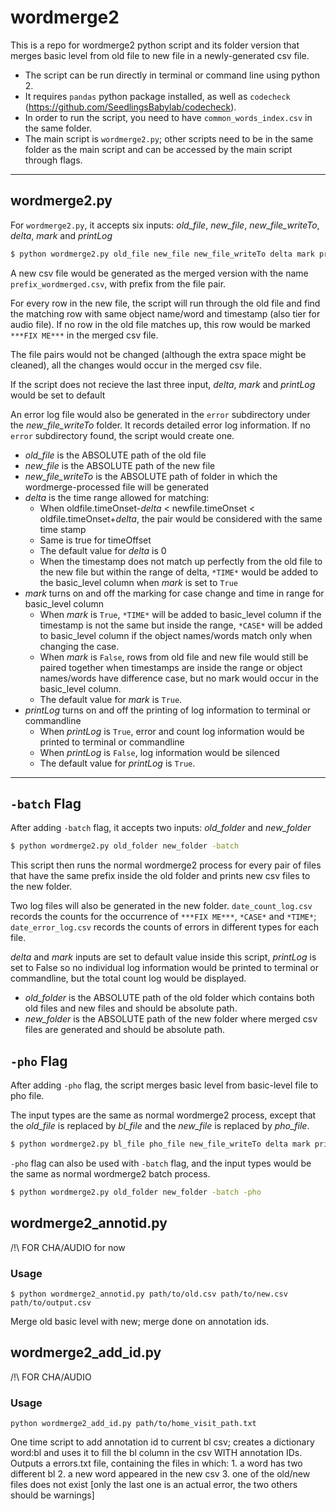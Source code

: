 # wordmerge2

This is a repo for wordmerge2 python script and its folder version that merges basic level from old file to new file in a newly-generated csv file.

- The script can be run directly in terminal or command line using python 2.
- It requires `pandas` python package installed, as well as `codecheck` (https://github.com/SeedlingsBabylab/codecheck).
- In order to run the script, you need to have `common_words_index.csv` in the same folder.
- The main script is `wordmerge2.py`; other scripts need to be in the same folder as the main script and can be accessed by the main script through flags.
----
## wordmerge2.py

For `wordmerge2.py`, it accepts six inputs: *old_file*, *new_file*, *new_file_writeTo*, *delta*, *mark* and *printLog*

```bash
$ python wordmerge2.py old_file new_file new_file_writeTo delta mark printLog
```
A new csv file would be generated as the merged version with the name `prefix_wordmerged.csv`, with prefix from the file pair.

For every row in the new file, the script will run through the old file and find the matching row with same object name/word and timestamp (also tier for audio file). If no row in the old file matches up, this row would be marked `***FIX ME***` in the merged csv file.

The file pairs would not be changed (although the extra space might be cleaned), all the changes would occur in the merged csv file.

If the script does not recieve the last three input, *delta*, *mark* and *printLog* would be set to default

An error log file would also be generated in the `error` subdirectory under the *new_file_writeTo* folder. It records detailed error log information. If no `error` subdirectory found, the script would create one.  

- *old_file* is the ABSOLUTE path of the old file
- *new_file* is the ABSOLUTE path of the new file
- *new_file_writeTo* is the ABSOLUTE path of folder in which the wordmerge-processed file will be generated
- *delta* is the time range allowed for matching:
  * When oldfile.timeOnset-*delta* < newfile.timeOnset < oldfile.timeOnset+*delta*, the pair would be considered with the same time stamp
  * Same is true for timeOffset
  * The default value for *delta* is 0
  * When the timestamp does not match up perfectly from the old file to the new file but within the range of delta, `*TIME*` would be added to the basic_level column when *mark* is set to `True`
- *mark* turns on and off the marking for case change and time in range for basic_level column
  * When *mark* is `True`, `*TIME*` will be added to basic_level column if the timestamp is not the same but inside the range, `*CASE*` will be added to basic_level column if the object names/words match only when changing the case.
  * When *mark* is `False`, rows from old file and new file would still be paired together when timestamps are inside the range or object names/words have difference case, but no mark would occur in the basic_level column.
  * The default value for *mark* is `True`.
- *printLog* turns on and off the printing of log information to terminal or commandline
  * When *printLog* is `True`, error and count log information would be printed to terminal or commandline
  * When *printLog* is `False`, log information would be silenced
  * The default value for *printLog* is `True`.

---
## `-batch` Flag
After adding `-batch` flag, it accepts two inputs: *old_folder* and *new_folder*

```bash
$ python wordmerge2.py old_folder new_folder -batch
```

This script then runs the normal wordmerge2 process for every pair of files that have the same prefix inside the old folder and prints new csv files to the new folder.

Two log files will also be generated in the new folder. `date_count_log.csv` records the counts for the occurrence of `***FIX ME***`, `*CASE*` and `*TIME*`; `date_error_log.csv` records the counts of errors in different types for each file.

*delta* and *mark* inputs are set to default value inside this script, *printLog* is set to False so no individual log information would be printed to terminal or commandline, but the total count log would be displayed.

- *old_folder* is the ABSOLUTE path of the old folder which contains both old files and new files and should be absolute path.
- *new_folder* is the ABSOLUTE path of the new folder where merged csv files are generated and should be absolute path.

## `-pho` Flag
After adding `-pho` flag, the script merges basic level from basic-level file to pho file.

The input types are the same as normal wordmerge2 process, except that the *old_file* is replaced by *bl_file* and the *new_file* is replaced by *pho_file*.

```bash
$ python wordmerge2.py bl_file pho_file new_file_writeTo delta mark printLog -pho
```
`-pho` flag can also be used with `-batch` flag, and the input types would be the same as normal wordmerge2 batch process.

```bash
$ python wordmerge2.py old_folder new_folder -batch -pho
```


## wordmerge2_annotid.py

/!\\ FOR CHA/AUDIO for now

### Usage

`$ python wordmerge2_annotid.py path/to/old.csv path/to/new.csv path/to/output.csv`

Merge old basic level with new; merge done on annotation ids.

## wordmerge2_add_id.py

/!\\ FOR CHA/AUDIO

### Usage

`python wordmerge2_add_id.py path/to/home_visit_path.txt`

One time script to add annotation id to current bl csv; creates a dictionary word:bl and uses it to fill the bl column in the csv WITH annotation IDs. Outputs a errors.txt file, containing the files in which: 1. a word has two different bl 2. a new word appeared in the new csv 3. one of the old/new files does not exist [only the last one is an actual error, the two others should be warnings]
